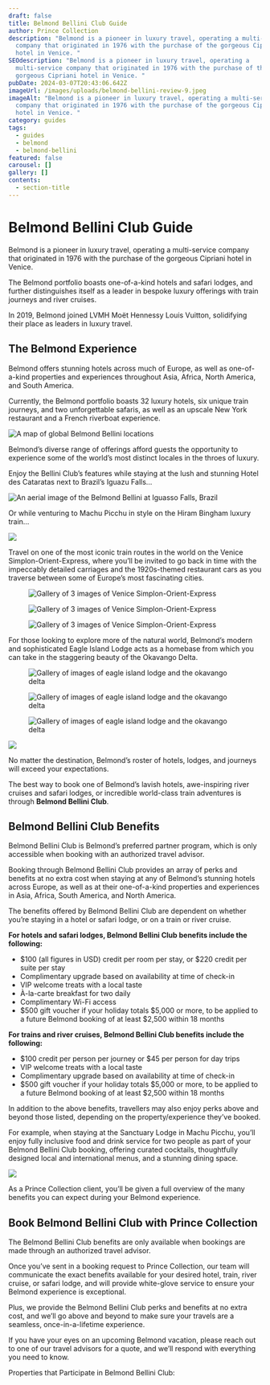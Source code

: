 ```yaml
---
draft: false
title: Belmond Bellini Club Guide
author: Prince Collection
description: "Belmond is a pioneer in luxury travel, operating a multi-service
  company that originated in 1976 with the purchase of the gorgeous Cipriani
  hotel in Venice. "
SEOdescription: "Belmond is a pioneer in luxury travel, operating a
  multi-service company that originated in 1976 with the purchase of the
  gorgeous Cipriani hotel in Venice. "
pubDate: 2024-03-07T20:43:06.642Z
imageUrl: /images/uploads/belmond-bellini-review-9.jpeg
imageAlt: "Belmond is a pioneer in luxury travel, operating a multi-service
  company that originated in 1976 with the purchase of the gorgeous Cipriani
  hotel in Venice. "
category: guides
tags:
  - guides
  - belmond
  - belmond-bellini
featured: false
carousel: []
gallery: []
contents:
  - section-title
---
```

# Belmond Bellini Club Guide

Belmond is a pioneer in luxury travel, operating a multi-service company that originated in 1976 with the purchase of the gorgeous Cipriani hotel in Venice. 

The Belmond portfolio boasts one-of-a-kind hotels and safari lodges, and further distinguishes itself as a leader in bespoke luxury offerings with train journeys and river cruises.

In 2019, Belmond joined LVMH Moët Hennessy Louis Vuitton, solidifying their place as leaders in luxury travel. 

## The Belmond Experience

Belmond offers stunning hotels across much of Europe, as well as one-of-a-kind properties and experiences throughout Asia, Africa, North America, and South America.

Currently, the Belmond portfolio boasts 32 luxury hotels, six unique train journeys, and two unforgettable safaris, as well as an upscale New York restaurant and a French riverboat experience.

![A map of global Belmond Bellini locations](/images/uploads/belmond-bellini-review-1.png "A map of global Belmond Bellini locations")

Belmond’s diverse range of offerings afford guests the opportunity to experience some of the world’s most distinct locales in the throes of luxury.

Enjoy the Bellini Club’s features while staying at the lush and stunning Hotel des Cataratas next to Brazil’s Iguazu Falls… 

![An aerial image of the Belmond Bellini at Iguasso Falls, Brazil](/images/uploads/belmond-bellini-review-2.png)

Or while venturing to Machu Picchu in style on the Hiram Bingham luxury train…

![](/images/uploads/belmond-bellini-review-3.jpeg)

Travel on one of the most iconic train routes in the world on the Venice Simplon-Orient-Express, where you’ll be invited to go back in time with the impeccably detailed carriages and the 1920s-themed restaurant cars as you traverse between some of Europe’s most fascinating cities.

<div class="row row-cols-1 row-cols-lg-3 g-3 py-3 px-0">
  <div class="col">
    <figure>
        <img alt="Gallery of 3 images of Venice Simplon-Orient-Express" class="grid-image" src="/images/uploads/belmond-bellini-review-4.jpg" />
       <!-- <figcaption>Fig.1 - The Venice Simplon-Orient-Express</figcaption>-->
    </figure>
  </div>
  <div class="col">
    <figure>
        <img alt="Gallery of 3 images of Venice Simplon-Orient-Express" class="grid-image" src="/images/uploads/belmond-bellini-review-5.jpg" />
        <!--<figcaption>Fig.2 - The Venice Simplon-Orient-Express</figcaption>-->
    </figure>
  </div>
  <div class="col">
    <figure>
        <img alt="Gallery of 3 images of Venice Simplon-Orient-Express" class="grid-image" src="/images/uploads/belmond-bellini-review-6.jpg" />
        <!--<figcaption>Fig.3 - The Venice Simplon-Orient-Express</figcaption>-->
      </figure>
  </div>
</div>

For those looking to explore more of the natural world, Belmond’s modern and sophisticated Eagle Island Lodge acts as a homebase from which you can take in the staggering beauty of the Okavango Delta.

<div class="row row-cols-1 row-cols-lg-3 g-3 py-3 px-0">
  <div class="col">
    <figure>
        <img alt="Gallery of images of eagle island lodge and the okavango delta" class="grid-image" src="/images/uploads/belmond-bellini-review-7.jpg" />
    </figure>
  </div>
  <div class="col">
    <figure>
        <img alt="Gallery of images of eagle island lodge and the okavango delta" class="grid-image" src="/images/uploads/belmond-bellini-review-8.jpg" />
    </figure>
  </div>
  <div class="col">
    <figure>
        <img alt="Gallery of images of eagle island lodge and the okavango delta" class="grid-image" src="/images/uploads/belmond-bellini-review-9.jpg" />
      </figure>
  </div>
</div>

![](/images/uploads/belmond-bellini-review-10.jpeg)

No matter the destination, Belmond’s roster of hotels, lodges, and journeys will exceed your expectations.

The best way to book one of Belmond’s lavish hotels, awe-inspiring river cruises and safari lodges, or incredible world-class train adventures is through **Belmond Bellini Club**.

## Belmond Bellini Club Benefits

Belmond Bellini Club is Belmond’s preferred partner program, which is only accessible when booking with an authorized travel advisor.

Booking through Belmond Bellini Club provides an array of perks and benefits at no extra cost when staying at any of Belmond’s stunning hotels across Europe, as well as at their one-of-a-kind properties and experiences in Asia, Africa, South America, and North America.

The benefits offered by Belmond Bellini Club are dependent on whether you’re staying in a hotel or safari lodge, or on a train or river cruise.

**For hotels and safari lodges, Belmond Bellini Club benefits include the following:**

* $100 (all figures in USD) credit per room per stay, or $220 credit per suite per stay
* Complimentary upgrade based on availability at time of check-in
* VIP welcome treats with a local taste
* À-la-carte breakfast for two daily
* Complimentary Wi-Fi access
* $500 gift voucher if your holiday totals $5,000 or more, to be applied to a future Belmond booking of at least $2,500 within 18 months

**For trains and river cruises, Belmond Bellini Club benefits include the following:**

* $100 credit per person per journey or $45 per person for day trips
* VIP welcome treats with a local taste
* Complimentary upgrade based on availability at time of check-in
* $500 gift voucher if your holiday totals $5,000 or more, to be applied to a future Belmond booking of at least $2,500 within 18 months

In addition to the above benefits, travellers may also enjoy perks above and beyond those listed, depending on the property/experience they’ve booked.

For example, when staying at the Sanctuary Lodge in Machu Picchu, you’ll enjoy fully inclusive food and drink service for two people as part of your Belmond Bellini Club booking, offering curated cocktails, thoughtfully designed local and international menus, and a stunning dining space.

![](/images/uploads/belmond-bellini-review-11.jpeg)

As a Prince Collection client, you’ll be given a full overview of the many benefits you can expect during your Belmond experience.

## Book Belmond Bellini Club with Prince Collection

The Belmond Bellini Club benefits are only available when bookings are made through an authorized travel advisor.

Once you’ve sent in a booking request to Prince Collection, our team will communicate the exact benefits available for your desired hotel, train, river cruise, or safari lodge, and will provide white-glove service to ensure your Belmond experience is exceptional.

Plus, we provide the Belmond Bellini Club perks and benefits at no extra cost, and we’ll go above and beyond to make sure your travels are a seamless, once-in-a-lifetime experience.

If you have your eyes on an upcoming Belmond vacation, please reach out to one of our travel advisors for a quote, and we’ll respond with everything you need to know.

Properties that Participate in Belmond Bellini Club:
